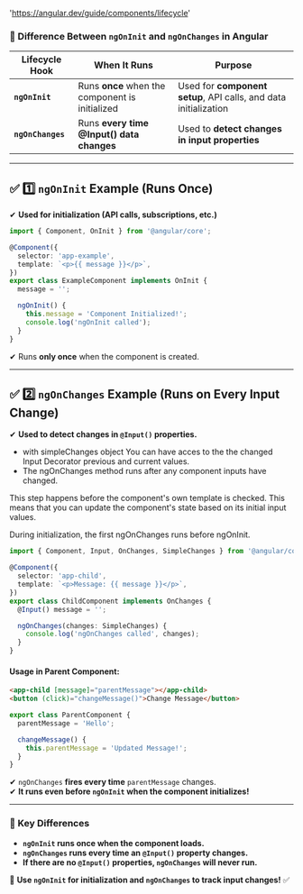 'https://angular.dev/guide/components/lifecycle'

### **📌 Difference Between `ngOnInit` and `ngOnChanges` in Angular**  

| Lifecycle Hook | When It Runs | Purpose |
|--------------|-------------|---------|
| **`ngOnInit`** | Runs **once** when the component is initialized | Used for **component setup**, API calls, and data initialization |
| **`ngOnChanges`** | Runs **every time @Input() data changes** | Used to **detect changes in input properties** |

---

## **✅ 1️⃣ `ngOnInit` Example (Runs Once)**  
✔ **Used for initialization (API calls, subscriptions, etc.)**  
```ts
import { Component, OnInit } from '@angular/core';

@Component({
  selector: 'app-example',
  template: `<p>{{ message }}</p>`,
})
export class ExampleComponent implements OnInit {
  message = '';

  ngOnInit() {
    this.message = 'Component Initialized!';
    console.log('ngOnInit called');
  }
}
```
✔ Runs **only once** when the component is created.  

---

## **✅ 2️⃣ `ngOnChanges` Example (Runs on Every Input Change)**  
✔ **Used to detect changes in `@Input()` properties.**
- with simpleChanges object You can have acces to the the changed Input Decorator previous and current values.
- The ngOnChanges method runs after any component inputs have changed.

This step happens before the component's own template is checked. This means that you can update the component's state based on its initial input values.

During initialization, the first ngOnChanges runs before ngOnInit.



```ts
import { Component, Input, OnChanges, SimpleChanges } from '@angular/core';

@Component({
  selector: 'app-child',
  template: `<p>Message: {{ message }}</p>`,
})
export class ChildComponent implements OnChanges {
  @Input() message = '';

  ngOnChanges(changes: SimpleChanges) {
    console.log('ngOnChanges called', changes);
  }
}
```
#### **Usage in Parent Component:**  
```html
<app-child [message]="parentMessage"></app-child>
<button (click)="changeMessage()">Change Message</button>
```
```ts
export class ParentComponent {
  parentMessage = 'Hello';

  changeMessage() {
    this.parentMessage = 'Updated Message!';
  }
}
```
✔ `ngOnChanges` **fires every time** `parentMessage` changes.  
✔ **It runs even before `ngOnInit` when the component initializes!**  

---

### **🎯 Key Differences**
- **`ngOnInit` runs once when the component loads.**  
- **`ngOnChanges` runs every time an `@Input()` property changes.**  
- **If there are no `@Input()` properties, `ngOnChanges` will never run.**  

🚀 **Use `ngOnInit` for initialization and `ngOnChanges` to track input changes!** ✅
